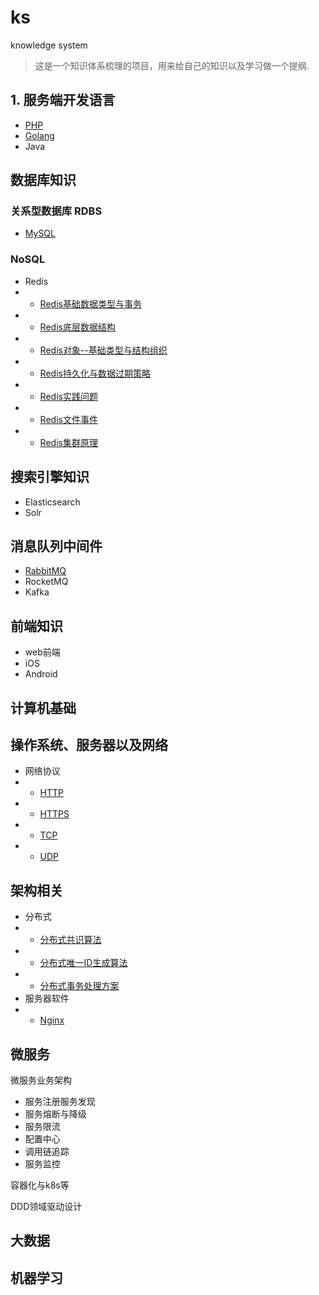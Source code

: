 # ks

knowledge system

> 这是一个知识体系梳理的项目，用来给自己的知识以及学习做一个提纲.

## 1. 服务端开发语言
- [PHP](/Language/PHP/README.md)
- [Golang](/Language/Golang/README.md)
- Java

## 数据库知识
### 关系型数据库 RDBS
- [MySQL](/DB/RDBS/MySQL01.md)  

### NoSQL
- Redis
- - [Redis基础数据类型与事务](/DB/Others/Redis01.md)
- - [Redis底层数据结构](/DB/Others/Redis02.md)
- - [Redis对象--基础类型与结构组织](/DB/Others/Redis03.md)
- - [Redis持久化与数据过期策略](/DB/Others/Redis04.md)
- - [Redis实践问题](/DB/Others/Redis05.md) 
- - [Redis文件事件](/DB/Others/Redis06.md)
- - [Redis集群原理](/DB/Others/Redis07.md)

## 搜索引擎知识
- Elasticsearch
- Solr

## 消息队列中间件
- [RabbitMQ](/MQ/RabbitMQ/RabbitMQ.md)
- RocketMQ
- Kafka


## 前端知识
- web前端
- iOS
- Android

## 计算机基础

## 操作系统、服务器以及网络
- 网络协议
- - [HTTP](/Network/Protocol/HTTP.md)
- - [HTTPS](/Network/Protocol/HTTPS.md)
- - [TCP](/Network/Protocol/TCP.md)
- - [UDP](/Network/Protocol/UDP.md)

## 架构相关
- 分布式
- - [分布式共识算法](/Structure/Distributed/Consensus.md)
- - [分布式唯一ID生成算法](/Structure/Distributed/ID.md)
- - [分布式事务处理方案](/Structure/Distributed/Trainsaction.md)
- 服务器软件
- - [Nginx](/Structure/HttpServer/Nginx.md)

## 微服务
微服务业务架构
- 服务注册服务发现
- 服务熔断与降级
- 服务限流
- 配置中心
- 调用链追踪
- 服务监控

容器化与k8s等

DDD领域驱动设计

## 大数据

## 机器学习
